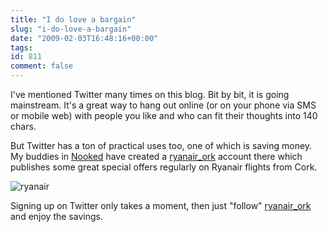 ```yaml
---
title: "I do love a bargain"
slug: "i-do-love-a-bargain"
date: "2009-02-03T16:48:16+00:00"
tags:
id: 811
comment: false
---
```


I've mentioned Twitter many times on this blog. Bit by bit, it is going mainstream. It's a great way to hang out online (or on your phone via SMS or mobile web) with people you like and who can fit their thoughts into 140 chars.

But Twitter has a ton of practical uses too, one of which is saving money. My buddies in [Nooked](http://www.nooked.com/) have created a [ryanair_ork](http://twitter.com/ryanair_ork) account there which publishes some great special offers regularly on Ryanair flights from Cork.

![ryanair](http://conoroneill.com.s3.amazonaws.com/wp-content/uploads/2009/02/ryanair-300x148.jpg "ryanair")

Signing up on Twitter only takes a moment, then just "follow" [ryanair_ork](http://twitter.com/ryanair_ork) and enjoy the savings.
